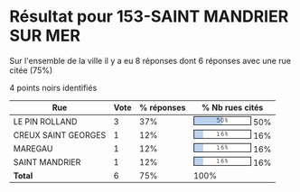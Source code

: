 # Résultat pour 153-SAINT MANDRIER SUR MER

Sur l'ensemble de la ville il y a eu 8 réponses dont 6 réponses avec une rue citée (75%)

4 points noirs identifiés

| Rue | Vote | % réponses | % Nb rues cités|
|-----|------|------------|----------------|
| LE PIN ROLLAND | 3 | 37% | <img src="../../img/bar_50.gif" />&nbsp;50%|
| CREUX SAINT GEORGES | 1 | 12% | <img src="../../img/bar_16.gif" />&nbsp;16%|
| MAREGAU | 1 | 12% | <img src="../../img/bar_16.gif" />&nbsp;16%|
| SAINT MANDRIER | 1 | 12% | <img src="../../img/bar_16.gif" />&nbsp;16%|
| **Total** | 6 | 75% | 100%|
